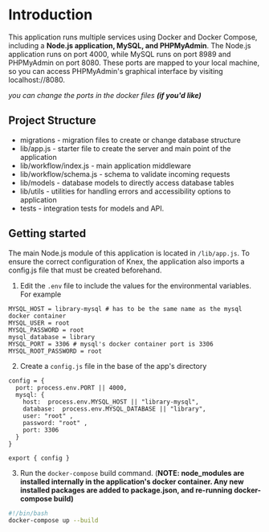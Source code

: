 # Introduction
This application runs multiple services using Docker and Docker Compose, including a **Node.js application, MySQL, and PHPMyAdmin**. The Node.js application runs on port 4000, while MySQL runs on port 8989 and PHPMyAdmin on port 8080. These ports are mapped to your local machine, so you can access PHPMyAdmin's graphical interface by visiting localhost://8080.

*you can change the ports in the docker files **(if you'd like)***

## Project Structure 
- migrations - migration files to create or change database structure
- lib/app.js - starter file to create the server and main point of the application
- lib/workflow/index.js - main application middleware
- lib/workflow/schema.js - schema to validate incoming requests
- lib/models - database models to directly access database tables
- lib/utils - utilities for handling errors and accessibility options to application
- tests - integration tests for models and API.

## Getting started

The main Node.js module of this application is located in `/lib/app.js`. To ensure the correct configuration of Knex, the application also imports a config.js file that must be created beforehand.

1. Edit the `.env` file to include the values for the environmental variables. For example 
```
MYSQL_HOST = library-mysql # has to be the same name as the mysql docker container
MYSQL_USER = root
MYSQL_PASSWORD = root
mysql_database = library
MYSQL_PORT = 3306 # mysql's docker container port is 3306
MYSQL_ROOT_PASSWORD = root
```

2. Create a `config.js` file in the base of the app's directory
```
config = {
  port: process.env.PORT || 4000,
  mysql: {
    host:  process.env.MYSQL_HOST || "library-mysql",
    database:  process.env.MYSQL_DATABASE || "library",
    user: "root" ,
    password: "root" ,
    port: 3306
  }
}

export { config }
```

3. Run the `docker-compose` build command. (**NOTE: node_modules are installed internally in the application's docker container. Any new installed packages are added to package.json, and re-running docker-compose build)**
```bash
#!/bin/bash
docker-compose up --build
```
